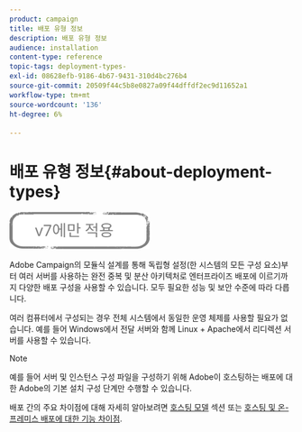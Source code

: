 ```yaml
---
product: campaign
title: 배포 유형 정보
description: 배포 유형 정보
audience: installation
content-type: reference
topic-tags: deployment-types-
exl-id: 08628efb-9186-4b67-9431-310d4bc276b4
source-git-commit: 20509f44c5b8e0827a09f44dffdf2ec9d11652a1
workflow-type: tm+mt
source-wordcount: '136'
ht-degree: 6%

---
```


# 배포 유형 정보{#about-deployment-types}

![](../../assets/v7-only.svg)

Adobe Campaign의 모듈식 설계를 통해 독립형 설정(한 시스템의 모든 구성 요소)부터 여러 서버를 사용하는 완전 중복 및 분산 아키텍처로 엔터프라이즈 배포에 이르기까지 다양한 배포 구성을 사용할 수 있습니다. 모두 필요한 성능 및 보안 수준에 따라 다릅니다.

여러 컴퓨터에서 구성되는 경우 전체 시스템에서 동일한 운영 체제를 사용할 필요가 없습니다. 예를 들어 Windows에서 전달 서버와 함께 Linux + Apache에서 리디렉션 서버를 사용할 수 있습니다.

>[!NOTE]
>
>예를 들어 서버 및 인스턴스 구성 파일을 구성하기 위해 Adobe이 호스팅하는 배포에 대한 Adobe의 기본 설치 구성 단계만 수행할 수 있습니다.
>
>배포 간의 주요 차이점에 대해 자세히 알아보려면 [호스팅 모델](../../installation/using/hosting-models.md) 섹션 또는 [호스팅 및 온-프레미스 배포에 대한 기능 차이점](../../installation/using/capability-matrix.md).
